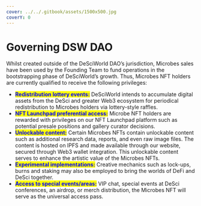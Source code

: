 ```yaml
---
cover: ../../.gitbook/assets/1500x500.jpg
coverY: 0
---
```


# Governing DSW DAO

Whilst created outside of the DeSciWorld DAO’s jurisdiction, Microbes sales have been used by the Founding Team to fund operations in the bootstrapping phase of DeSciWorld’s growth. Thus, Microbes NFT holders are currently qualified to receive the following privileges:

* <mark style="color:blue;">**Redistribution lottery events:**</mark> DeSciWorld intends to accumulate digital assets from the DeSci and greater Web3 ecosystem for periodical redistribution to Microbes holders via lottery-style raffles.
* <mark style="color:blue;">**NFT Launchpad preferential access:**</mark> Microbe NFT holders are rewarded with privileges on our NFT Launchpad platform such as potential presale positions and gallery curator decisions.
* <mark style="color:blue;">**Unlockable content:**</mark> Certain Microbes NFTs contain unlockable content such as additional research data, reports, and even raw image files. The content is hosted on IPFS and made available through our website, secured through Web3 wallet integration. This unlockable content serves to enhance the artistic value of the Microbes NFTs.
* <mark style="color:blue;">**Experimental implementations:**</mark> Creative mechanics such as lock-ups, burns and staking may also be employed to bring the worlds of DeFi and DeSci together.
* <mark style="color:blue;">**Access to special events/areas:**</mark> VIP chat, special events at DeSci conferences, an airdrop, or merch distribution, the Microbes NFT will serve as the universal access pass.

